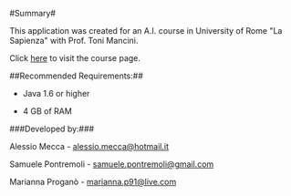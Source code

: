 #Summary#

<p>This application was created for an A.I. course in University of Rome "La Sapienza" with Prof. Toni Mancini.</p>

Click [here](http://tmancini.di.uniroma1.it/index.php?page=teaching.ia) to visit the course page.

##Recommended Requirements:##

- Java 1.6 or higher

- 4 GB of RAM

###Developed by:###

Alessio Mecca - alessio.mecca@hotmail.it

Samuele Pontremoli - samuele.pontremoli@gmail.com

Marianna Proganò - marianna.p91@live.com
